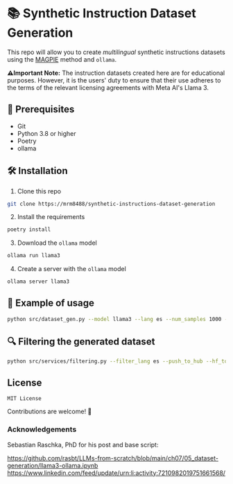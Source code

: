 # 📚 Synthetic Instruction Dataset Generation
This repo will allow you to create *multilingual* synthetic instructions datasets using the [MAGPIE](https://arxiv.org/abs/2406.08464) method and `ollama`.

**⚠️Important Note:** The instruction datasets created here are for educational purposes. However, it is the users' duty to ensure that their use adheres to the terms of the relevant licensing agreements with Meta AI's Llama 3.

## 🔧 Prerequisites
- Git
- Python 3.8 or higher
- Poetry
- ollama


## 🛠️ Installation
1. Clone this repo
```bash
git clone https://mrm8488/synthetic-instructions-dataset-generation
```

2. Install the requirements
```bash
poetry install
```

3. Download the `ollama` model
```bash
ollama run llama3
```

4. Create a server with the `ollama` model
```bash
ollama server llama3
```


## 🚀 Example of usage
```bash
python src/dataset_gen.py --model llama3 --lang es --num_samples 1000 --push_to_hub --hf_token <YOUR_HUGGINGFACE_TOKEN>
```


## 🔍 Filtering the generated dataset
```bash
python src/services/filtering.py --filter_lang es --push_to_hub --hf_token <YOUR_HUGGINGFACE_TOKEN>
```

## License
```text
MIT License
````

Contributions are welcome!  🎉

### Acknowledgements
Sebastian Raschka, PhD for his post and base script:

https://github.com/rasbt/LLMs-from-scratch/blob/main/ch07/05_dataset-generation/llama3-ollama.ipynb
https://www.linkedin.com/feed/update/urn:li:activity:7210982019751661568/
